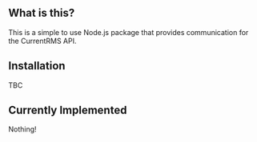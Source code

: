 ## What is this?

This is a simple to use Node.js package that provides communication for the CurrentRMS API.

## Installation

TBC

## Currently Implemented

Nothing!